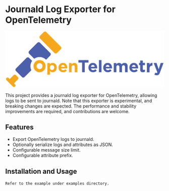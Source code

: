 # Journald Log Exporter for OpenTelemetry


![OpenTelemetry — An observability framework for cloud-native software.][splash]

[splash]: https://raw.githubusercontent.com/open-telemetry/opentelemetry-rust/main/assets/logo-text.png


This project provides a journald log exporter for OpenTelemetry, allowing logs to be sent to journald. Note that this exporter is experimental, and breaking changes are expected. The performance and stability improvements are required, and contributions are welcome.

## Features

- Export OpenTelemetry logs to journald.
- Optionally serialize logs and attributes as JSON.
- Configurable message size limit.
- Configurable attribute prefix.

## Installation and Usage

    Refer to the example under examples directory.